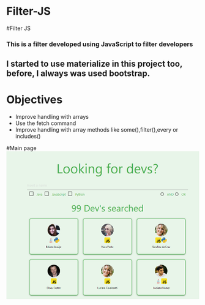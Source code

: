# Filter-JS

#Filter JS

### This is a filter developed using JavaScript to filter developers
## I started to use materialize in this project too, before, I always was used bootstrap.

# Objectives
* Improve handling with arrays
* Use the fetch command
* Improve handling with array methods like some(),filter(),every or includes()

#Main page 
![Main Page](https://github.com/Nicholas-nops/Filter-JS/blob/master/images/mainpage.PNG)
